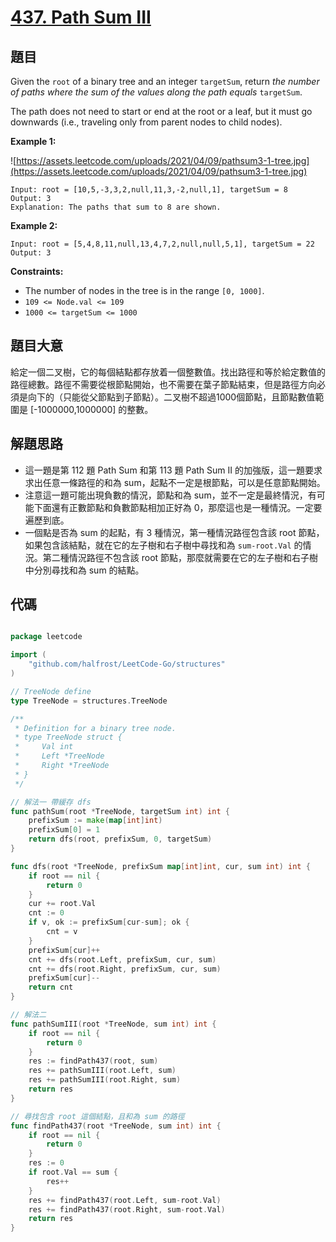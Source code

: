 # [437. Path Sum III](https://leetcode.com/problems/path-sum-iii/)


## 題目

Given the `root` of a binary tree and an integer `targetSum`, return *the number of paths where the sum of the values along the path equals* `targetSum`.

The path does not need to start or end at the root or a leaf, but it must go downwards (i.e., traveling only from parent nodes to child nodes).

**Example 1:**

![https://assets.leetcode.com/uploads/2021/04/09/pathsum3-1-tree.jpg](https://assets.leetcode.com/uploads/2021/04/09/pathsum3-1-tree.jpg)

```
Input: root = [10,5,-3,3,2,null,11,3,-2,null,1], targetSum = 8
Output: 3
Explanation: The paths that sum to 8 are shown.

```

**Example 2:**

```
Input: root = [5,4,8,11,null,13,4,7,2,null,null,5,1], targetSum = 22
Output: 3

```

**Constraints:**

- The number of nodes in the tree is in the range `[0, 1000]`.
- `109 <= Node.val <= 109`
- `1000 <= targetSum <= 1000`

## 題目大意

給定一個二叉樹，它的每個結點都存放着一個整數值。找出路徑和等於給定數值的路徑總數。路徑不需要從根節點開始，也不需要在葉子節點結束，但是路徑方向必須是向下的（只能從父節點到子節點）。二叉樹不超過1000個節點，且節點數值範圍是 [-1000000,1000000] 的整數。


## 解題思路


- 這一題是第 112 題 Path Sum 和第 113 題 Path Sum II 的加強版，這一題要求求出任意一條路徑的和為 sum，起點不一定是根節點，可以是任意節點開始。
- 注意這一題可能出現負數的情況，節點和為 sum，並不一定是最終情況，有可能下面還有正數節點和負數節點相加正好為 0，那麼這也是一種情況。一定要遍歷到底。
- 一個點是否為 sum 的起點，有 3 種情況，第一種情況路徑包含該 root 節點，如果包含該結點，就在它的左子樹和右子樹中尋找和為 `sum-root.Val` 的情況。第二種情況路徑不包含該 root 節點，那麼就需要在它的左子樹和右子樹中分別尋找和為 sum 的結點。



## 代碼

```go

package leetcode

import (
	"github.com/halfrost/LeetCode-Go/structures"
)

// TreeNode define
type TreeNode = structures.TreeNode

/**
 * Definition for a binary tree node.
 * type TreeNode struct {
 *     Val int
 *     Left *TreeNode
 *     Right *TreeNode
 * }
 */

// 解法一 帶緩存 dfs
func pathSum(root *TreeNode, targetSum int) int {
	prefixSum := make(map[int]int)
	prefixSum[0] = 1
	return dfs(root, prefixSum, 0, targetSum)
}

func dfs(root *TreeNode, prefixSum map[int]int, cur, sum int) int {
	if root == nil {
		return 0
	}
	cur += root.Val
	cnt := 0
	if v, ok := prefixSum[cur-sum]; ok {
		cnt = v
	}
	prefixSum[cur]++
	cnt += dfs(root.Left, prefixSum, cur, sum)
	cnt += dfs(root.Right, prefixSum, cur, sum)
	prefixSum[cur]--
	return cnt
}

// 解法二
func pathSumIII(root *TreeNode, sum int) int {
	if root == nil {
		return 0
	}
	res := findPath437(root, sum)
	res += pathSumIII(root.Left, sum)
	res += pathSumIII(root.Right, sum)
	return res
}

// 尋找包含 root 這個結點，且和為 sum 的路徑
func findPath437(root *TreeNode, sum int) int {
	if root == nil {
		return 0
	}
	res := 0
	if root.Val == sum {
		res++
	}
	res += findPath437(root.Left, sum-root.Val)
	res += findPath437(root.Right, sum-root.Val)
	return res
}

```